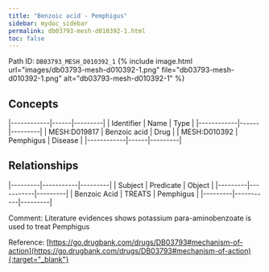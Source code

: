 ```yaml
---
title: "Benzoic acid - Pemphigus"
sidebar: mydoc_sidebar
permalink: db03793-mesh-d010392-1.html
toc: false 
---
```



Path ID: `DB03793_MESH_D010392_1`
{% include image.html url="images/db03793-mesh-d010392-1.png" file="db03793-mesh-d010392-1.png" alt="db03793-mesh-d010392-1" %}

## Concepts

|------------|------|---------|
| Identifier | Name | Type    |
|------------|------|---------|
| MESH:D019817 | Benzoic acid | Drug |
| MESH:D010392 | Pemphigus | Disease |
|------------|------|---------|

## Relationships

|---------|-----------|---------|
| Subject | Predicate | Object  |
|---------|-----------|---------|
| Benzoic Acid | TREATS | Pemphigus |
|---------|-----------|---------|

Comment: Literature evidences shows potassium para-aminobenzoate is used to treat Pemphigus

Reference: [https://go.drugbank.com/drugs/DB03793#mechanism-of-action](https://go.drugbank.com/drugs/DB03793#mechanism-of-action){:target="_blank"}